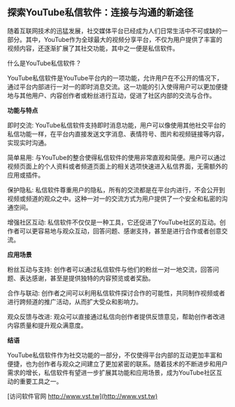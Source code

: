 ## **探索YouTube私信软件：连接与沟通的新途径**

随着互联网技术的迅猛发展，社交媒体平台已经成为人们日常生活中不可或缺的一部分。其中，YouTube作为全球最大的视频分享平台，不仅为用户提供了丰富的视频内容，还逐渐扩展了其社交功能，其中之一便是私信软件。

什么是YouTube私信软件？

YouTube私信软件是YouTube平台内的一项功能，允许用户在不公开的情况下，通过平台内部进行一对一的即时消息交流。这一功能的引入使得用户可以更加便捷地与其他用户、内容创作者或粉丝进行互动，促进了社区内部的交流与合作。

**功能与特点**

即时交流: YouTube私信软件支持即时消息功能，用户可以像使用其他社交平台的私信功能一样，在平台内直接发送文字消息、表情符号、图片和视频链接等内容，实现实时沟通。

简单易用: 与YouTube的整合使得私信软件的使用非常直观和简便。用户可以通过视频页面上的个人资料或者频道页面上的相关选项快速进入私信界面，无需额外的应用或插件。

保护隐私: 私信软件尊重用户的隐私，所有的交流都是在平台内进行，不会公开到视频或频道的观众之中。这种一对一的交流方式为用户提供了一个安全和私密的沟通空间。

增强社区互动: 私信软件不仅仅是一种工具，它还促进了YouTube社区的互动。创作者可以更容易地与观众互动，回答问题、感谢支持，甚至是进行合作或者创意交流。

**应用场景**

粉丝互动与支持: 创作者可以通过私信软件与他们的粉丝一对一地交流，回答问题、表达感谢，甚至是提供独特的内容预览或者奖励。

合作与联动: 创作者之间可以利用私信软件探讨合作的可能性，共同制作视频或者进行跨频道的推广活动，从而扩大受众和影响力。

观众反馈与改进: 观众可以直接通过私信向创作者提供反馈意见，帮助创作者改进内容质量和提升观众满意度。

**结语**

YouTube私信软件作为社交功能的一部分，不仅使得平台内部的互动更加丰富和便捷，也为创作者与观众之间建立了更加紧密的联系。随着技术的不断进步和用户需求的增长，私信软件有望进一步扩展其功能和应用场景，成为YouTube社区互动的重要工具之一。


[访问软件官网 http://www.vst.tw](http://www.vst.tw)
